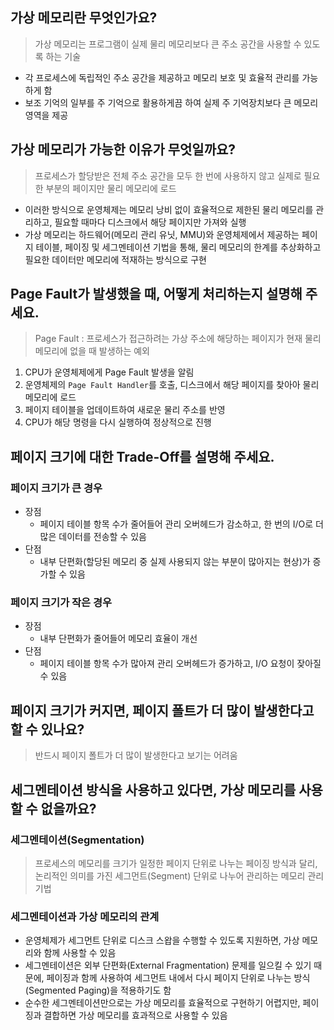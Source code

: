 ## 가상 메모리란 무엇인가요?
> 가상 메모리는 프로그램이 실제 물리 메모리보다 큰 주소 공간을 사용할 수 있도록 하는 기술
- 각 프로세스에 독립적인 주소 공간을 제공하고 메모리 보호 및 효율적 관리를 가능하게 함
- 보조 기억의 일부를 주 기억으로 활용하게끔 하여 실제 주 기억장치보다 큰 메모리 영역을 제공
## 가상 메모리가 가능한 이유가 무엇일까요?
> 프로세스가 할당받은 전체 주소 공간을 모두 한 번에 사용하지 않고 실제로 필요한 부분의 페이지만 물리 메모리에 로드
- 이러한 방식으로 운영체제는 메모리 낭비 없이 효율적으로 제한된 물리 메모리를 관리하고, 필요할 때마다 디스크에서 해당 페이지만 가져와 실행
- 가상 메모리는 하드웨어(메모리 관리 유닛, MMU)와 운영체제에서 제공하는 페이지 테이블, 페이징 및 세그멘테이션 기법을 통해, 물리 메모리의 한계를 추상화하고 필요한 데이터만 메모리에 적재하는 방식으로 구현
## Page Fault가 발생했을 때, 어떻게 처리하는지 설명해 주세요.
> Page Fault : 프로세스가 접근하려는 가상 주소에 해당하는 페이지가 현재 물리 메모리에 없을 때 발생하는 예외
1. CPU가 운영체제에게 Page Fault 발생을 알림
2. 운영체제의 `Page Fault Handler`를 호출, 디스크에서 해당 페이지를 찾아아 물리 메모리에 로드
3. 페이지 테이블을 업데이트하여 새로운 물리 주소를 반영
4. CPU가 해당 명령을 다시 실행하여 정상적으로 진행
## 페이지 크기에 대한 Trade-Off를 설명해 주세요.
### 페이지 크기가 큰 경우
- 장점
    - 페이지 테이블 항목 수가 줄어들어 관리 오버헤드가 감소하고, 한 번의 I/O로 더 많은 데이터를 전송할 수 있음
- 단점
    - 내부 단편화(할당된 메모리 중 실제 사용되지 않는 부분이 많아지는 현상)가 증가할 수 있음
### 페이지 크기가 작은 경우
- 장점
    - 내부 단편화가 줄어들어 메모리 효율이 개선
- 단점
    - 페이지 테이블 항목 수가 많아져 관리 오버헤드가 증가하고, I/O 요청이 잦아질 수 있음
## 페이지 크기가 커지면, 페이지 폴트가 더 많이 발생한다고 할 수 있나요?
> 반드시 페이지 폴트가 더 많이 발생한다고 보기는 어려움

## 세그멘테이션 방식을 사용하고 있다면, 가상 메모리를 사용할 수 없을까요?
### 세그멘테이션(Segmentation)
> 프로세스의 메모리를 크기가 일정한 페이지 단위로 나누는 페이징 방식과 달리, 논리적인 의미를 가진 세그먼트(Segment) 단위로 나누어 관리하는 메모리 관리 기법
### 세그멘테이션과 가상 메모리의 관계
- 운영체제가 세그먼트 단위로 디스크 스왑을 수행할 수 있도록 지원하면, 가상 메모리와 함께 사용할 수 있음
- 세그멘테이션은 외부 단편화(External Fragmentation) 문제를 일으킬 수 있기 때문에, 페이징과 함께 사용하여 세그먼트 내에서 다시 페이지 단위로 나누는 방식(Segmented Paging)을 적용하기도 함
- 순수한 세그멘테이션만으로는 가상 메모리를 효율적으로 구현하기 어렵지만, 페이징과 결합하면 가상 메모리를 효과적으로 사용할 수 있음